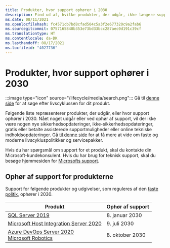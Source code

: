 ```yaml
---
title: Produkter, hvor support ophører i 2030
description: Find ud af, hvilke produkter, der udgår, ikke længere supporteres eller overgår fra generel support til udvidet support i 2030.
ms.date: 08/11/2021
ms.openlocfilehash: fc4571cb7bd8cfad504c5a3f2e677320c9a2fab6
ms.sourcegitcommit: 0757165840b353e73bd33bcc287aec0d191c39cf
ms.translationtype: HT
ms.contentlocale: da-DK
ms.lasthandoff: 08/17/2021
ms.locfileid: "4027736"
---
```

# <a name="products-ending-support-in-2030"></a>Produkter, hvor support ophører i 2030

:::image type="icon" source="/lifecycle/media/search.png":::
Gå til [denne side](/lifecycle/products/) for at søge efter livscyklussen for dit produkt.

Følgende liste repræsenterer produkter, der udgår, eller hvor support ophører i 2030. Nået noget udgår eller ved ophør af support, vil der ikke være nogen nye sikkerhedsopdateringer, ikke-sikkerhedsopdateringer, gratis eller betalte assisterede supportmuligheder eller online tekniske indholdsopdateringer. Gå [til denne side](/lifecycle/overview/product-end-of-support-overview) for at få mere at vide om faste og moderne livscykluspolitikker og servicepakker.

Hvis du har spørgsmål om support for et produkt, skal du kontakte din Microsoft-kundekonsulent. Hvis du har brug for teknisk support, skal du besøge hjemmesiden for [Microsofts support](https://support.microsoft.com/contactus/?ws=support).





## <a name="products-reaching-end-of-support"></a>Ophør af support for produkterne

Support for følgende produkter og udgivelser, som reguleres af den [faste politik](/lifecycle/policies/fixed), ophører i 2030.

| Produkt | Ophør af support |
| --- | --- |
| [SQL Server 2019](/lifecycle/products/sql-server-2019?branch=live)<br> | 8. januar 2030 |
| [Microsoft Host Integration Server 2020](/lifecycle/products/microsoft-host-integration-server-2020?branch=live)<br> | 9. juli 2030 |
| [Azure DevOps Server 2020](/lifecycle/products/azure-devops-server-2020?branch=live)<br>[Microsoft Robotics](/lifecycle/products/microsoft-robotics?branch=live)<br> | 8. oktober 2030 |


